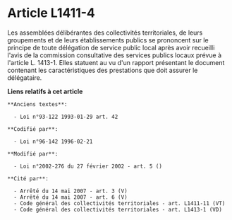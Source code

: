 # Article L1411-4

Les assemblées délibérantes des collectivités territoriales, de leurs groupements et de leurs établissements publics se
prononcent sur le principe de toute délégation de service public local après avoir recueilli l'avis de la commission
consultative des services publics locaux prévue à l'article L. 1413-1. Elles statuent au vu d'un rapport présentant le
document contenant les caractéristiques des prestations que doit assurer le délégataire.

**Liens relatifs à cet article**

	**Anciens textes**:

	  - Loi n°93-122 1993-01-29 art. 42

	**Codifié par**:

	  - Loi n°96-142 1996-02-21

	**Modifié par**:

	  - Loi n°2002-276 du 27 février 2002 - art. 5 ()

	**Cité par**:

	  - Arrêté du 14 mai 2007 - art. 3 (V)
	  - Arrêté du 14 mai 2007 - art. 6 (V)
	  - Code général des collectivités territoriales - art. L1411-11 (VT)
	  - Code général des collectivités territoriales - art. L1413-1 (VD)
